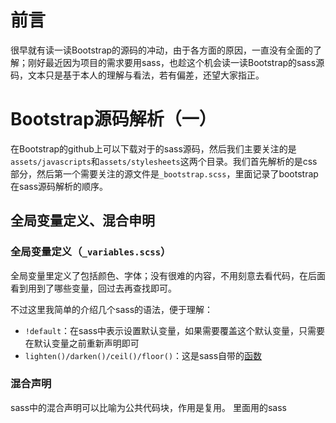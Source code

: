 # 前言  
很早就有读一读Bootstrap的源码的冲动，由于各方面的原因，一直没有全面的了解；刚好最近因为项目的需求要用sass，也趁这个机会读一读Bootstrap的sass源码，文本只是基于本人的理解与看法，若有偏差，还望大家指正。

# Bootstrap源码解析（一）
在Bootstrap的github上可以下载对于的sass源码，然后我们主要关注的是`assets/javascripts`和`assets/stylesheets`这两个目录。我们首先解析的是css部分，然后第一个需要关注的源文件是`_bootstrap.scss`，里面记录了bootstrap在sass源码解析的顺序。

## 全局变量定义、混合申明
### 全局变量定义（`_variables.scss`）  

全局变量里定义了包括颜色、字体；没有很难的内容，不用刻意去看代码，在后面看到用到了哪些变量，回过去再查找即可。  

不过这里我简单的介绍几个sass的语法，便于理解：  
  - `!default`：在sass中表示设置默认变量，如果需要覆盖这个默认变量，只需要在默认变量之前重新声明即可  
  - `lighten()/darken()/ceil()/floor()`：这是sass自带的[函数](http://sass-lang.com/documentation/Sass/Script/Functions.html)  

### 混合声明
sass中的混合声明可以比喻为公共代码块，作用是复用。
里面用的sass
